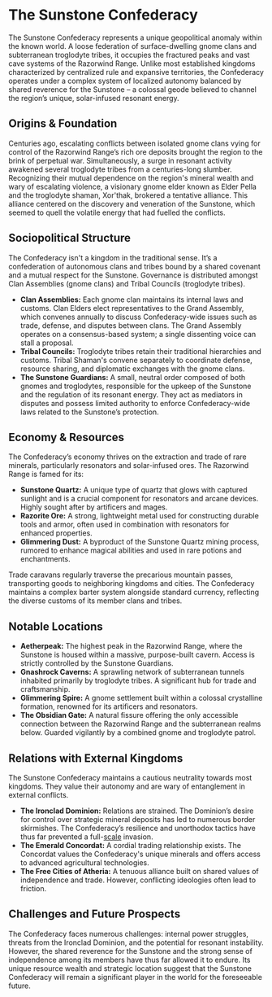 # The Sunstone Confederacy

The Sunstone Confederacy represents a unique geopolitical anomaly within the known world. A loose federation of surface-dwelling gnome clans and subterranean troglodyte tribes, it occupies the fractured peaks and vast cave systems of the Razorwind Range. Unlike most established kingdoms characterized by centralized rule and expansive territories, the Confederacy operates under a complex system of localized autonomy balanced by shared reverence for the Sunstone – a colossal geode believed to channel the region’s unique, solar-infused resonant energy.

## Origins & Foundation

Centuries ago, escalating conflicts between isolated gnome clans vying for control of the Razorwind Range’s rich ore deposits brought the region to the brink of perpetual war. Simultaneously, a surge in resonant activity awakened several troglodyte tribes from a centuries-long slumber. Recognizing their mutual dependence on the region's mineral wealth and wary of escalating violence, a visionary gnome elder known as Elder Pella and the troglodyte shaman, Xor'thak, brokered a tentative alliance. This alliance centered on the discovery and veneration of the Sunstone, which seemed to quell the volatile energy that had fuelled the conflicts.

## Sociopolitical Structure

The Confederacy isn't a kingdom in the traditional sense. It’s a confederation of autonomous clans and tribes bound by a shared covenant and a mutual respect for the Sunstone. Governance is distributed amongst Clan Assemblies (gnome clans) and Tribal Councils (troglodyte tribes).  

*   **Clan Assemblies:** Each gnome clan maintains its internal laws and customs. Clan Elders elect representatives to the Grand Assembly, which convenes annually to discuss Confederacy-wide issues such as trade, defense, and disputes between clans.  The Grand Assembly operates on a consensus-based system; a single dissenting voice can stall a proposal.
*   **Tribal Councils:** Troglodyte tribes retain their traditional hierarchies and customs. Tribal Shaman's convene separately to coordinate defense, resource sharing, and diplomatic exchanges with the gnome clans.  
*   **The Sunstone Guardians:** A small, neutral order composed of both gnomes and troglodytes, responsible for the upkeep of the Sunstone and the regulation of its resonant energy. They act as mediators in disputes and possess limited authority to enforce Confederacy-wide laws related to the Sunstone’s protection.

## Economy & Resources

The Confederacy’s economy thrives on the extraction and trade of rare minerals, particularly resonators and solar-infused ores.  The Razorwind Range is famed for its: 

*   **Sunstone Quartz:**  A unique type of quartz that glows with captured sunlight and is a crucial component for resonators and arcane devices. Highly sought after by artificers and mages.
*   **Razorite Ore:**  A strong, lightweight metal used for constructing durable tools and armor, often used in combination with resonators for enhanced properties.
*   **Glimmering Dust:** A byproduct of the Sunstone Quartz mining process, rumored to enhance magical abilities and used in rare potions and enchantments.

Trade caravans regularly traverse the precarious mountain passes, transporting goods to neighboring kingdoms and cities. The Confederacy maintains a complex barter system alongside standard currency, reflecting the diverse customs of its member clans and tribes.

## Notable Locations

*   **Aetherpeak:** The highest peak in the Razorwind Range, where the Sunstone is housed within a massive, purpose-built cavern. Access is strictly controlled by the Sunstone Guardians.
*   **Gnashrock Caverns:** A sprawling network of subterranean tunnels inhabited primarily by troglodyte tribes. A significant hub for trade and craftsmanship.
*   **Glimmering Spire:**  A gnome settlement built within a colossal crystalline formation, renowned for its artificers and resonators. 
*   **The Obsidian Gate:** A natural fissure offering the only accessible connection between the Razorwind Range and the subterranean realms below. Guarded vigilantly by a combined gnome and troglodyte patrol.

## Relations with External Kingdoms

The Sunstone Confederacy maintains a cautious neutrality towards most kingdoms. They value their autonomy and are wary of entanglement in external conflicts. 

*   **The Ironclad Dominion:** Relations are strained. The Dominion’s desire for control over strategic mineral deposits has led to numerous border skirmishes. The Confederacy’s resilience and unorthodox tactics have thus far prevented a full-[scale](/geography/landmark/scale.md) invasion.
*   **The Emerald Concordat:**  A cordial trading relationship exists. The Concordat values the Confederacy's unique minerals and offers access to advanced agricultural technologies.
*   **The Free Cities of Atheria:** A tenuous alliance built on shared values of independence and trade. However, conflicting ideologies often lead to friction.

## Challenges and Future Prospects

The Confederacy faces numerous challenges: internal power struggles, threats from the Ironclad Dominion, and the potential for resonant instability. However, the shared reverence for the Sunstone and the strong sense of independence among its members have thus far allowed it to endure. Its unique resource wealth and strategic location suggest that the Sunstone Confederacy will remain a significant player in the world for the foreseeable future.

